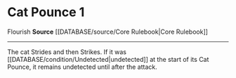 ﻿---
actions: '[one-action]'
id: '17'
name: Cat Pounce
rarity: Common
source: '[[DATABASE/source/Core Rulebook|Core Rulebook]]'
trait:
- '[[DATABASE/trait/Flourish|Flourish]]'
type: Action

---
# Cat Pounce <span class="action-icon">1</span>

<span class="item-trait">Flourish</span>
**Source** [[DATABASE/source/Core Rulebook|Core Rulebook]]

---
The cat Strides and then Strikes. If it was [[DATABASE/condition/Undetected|undetected]] at the start of its Cat Pounce, it remains undetected until after the attack.
